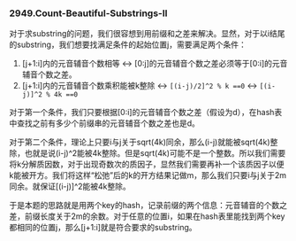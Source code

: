 ### 2949.Count-Beautiful-Substrings-II

对于求substring的问题，我们很容想到用前缀和之差来解决。显然，对于以i结尾的substring，我们想要找满足条件的起始位置j，需要满足两个条件：
1. [j+1:i]内的元音辅音个数相等 <-> [0:j]的元音辅音个数之差必须等于[0:i]的元音辅音个数之差。
2. [j+1:i]内的元音辅音个数乘积能被k整除 <-> `[(i-j)/2]^2 % k ==0` <-> `[(i-j)]^2 % 4k ==0`

对于第一个条件，我们只要根据[0:i]的元音辅音个数之差（假设为d），在hash表中查找之前有多少个前缀串的元音辅音个数之差也是d。

对于第二个条件，理论上只要i与j关于sqrt(4k)同余，那么(i-j)就能被sqrt(4k)整除，也就是说(i-j)^2能被4k整除。但是sqrt(4k)可能不是一个整数。所以我们需要将k分解质因数，对于出现奇数次的质因子，显然我们需要再补一个该质因子以便k能被开方。我们将这样“松弛”后的k的开方结果记做m，那么我们只要i与j关于2m同余。就保证[(i-j)]^2能被4k整除。

于是本题的思路就是用两个key的hash，记录前缀的两个信息：元音辅音的个数之差，前缀长度关于2m的余数。对于任意的位置i，如果在hash表里能找到两个key都相同的位置j，那么[j+1:i]就是符合要求的substring。
